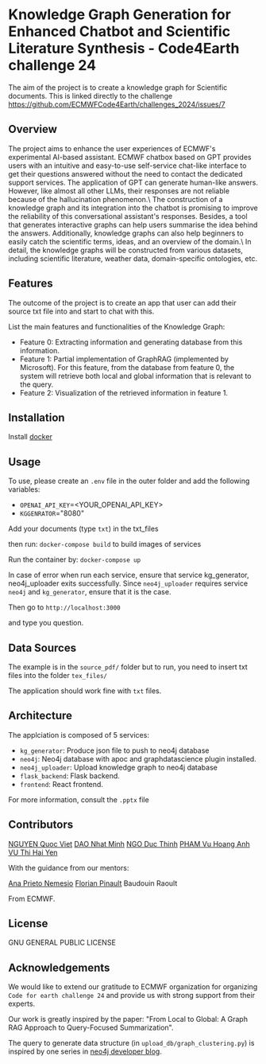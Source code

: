 # Knowledge Graph Generation for Enhanced Chatbot and Scientific Literature Synthesis - Code4Earth challenge 24
The aim of the project is to create a knowledge graph for Scientific documents. This is linked directly to the challenge https://github.com/ECMWFCode4Earth/challenges_2024/issues/7



## Overview
The project aims to enhance the user experiences of ECMWF's experimental AI-based assistant. ECMWF chatbox based on GPT provides users with an intuitive and easy-to-use self-service chat-like interface to get their questions answered without the need to contact the dedicated support services. The application of GPT can generate human-like answers. However, like almost all other LLMs, their responses are not reliable because of the hallucination phenomenon.\\
The construction of a knowledge graph and its integration into the chatbot 
is promising to improve the reliability of this conversational assistant's responses. Besides, a tool that generates interactive graphs can help users summarise the idea behind the answers. Additionally, knowledge graphs can also help beginners to easily catch the scientific terms, ideas, and an overview of the domain.\\
In detail, the knowledge graphs will be constructed from various datasets, including scientific literature, weather data, domain-specific ontologies, etc.

## Features

The outcome of the project is to create an app that user can add their source txt file into and start to chat with this.

List the main features and functionalities of the Knowledge Graph:

- Feature 0: Extracting information and generating database from this information.
- Feature 1: Partial implementation of GraphRAG (implemented by Microsoft). For this feature, from the database from feature 0, the system will retrieve both local and global information that is relevant to the query.
- Feature 2: Visualization of the retrieved information in feature 1.

## Installation

Install [docker](https://docs.docker.com/engine/install/)

## Usage

To use, please create an `.env` file in the outer folder and add the following variables:

- `OPENAI_API_KEY`=<YOUR_OPENAI_API_KEY>
- `KGGENRATOR`="8080"

Add your documents (type `txt`) in the txt_files

then run: `docker-compose build` to build images of services

Run the container by:
`docker-compose up`

In case of error when run each service, ensure that service kg_generator, neo4j_uploader exits successfully. Since `neo4j_uploader` requires service `neo4j` and `kg_generator`, ensure that it is the case.

Then go to `http://localhost:3000`

and type you question.

## Data Sources

The example is in the `source_pdf/` folder but to run, you need to insert txt files into the folder `tex_files/`

The application should work fine with `txt` files.

## Architecture

The applciation is composed of 5 services:

- `kg_generator`: Produce json file to push to neo4j database
- `neo4j`: Neo4j database with apoc and graphdatascience plugin installed.
- `neo4j_uploader`: Upload knowledge graph to neo4j database
- `flask_backend`: Flask backend.
- `frontend`: React frontend. 

For more information, consult the `.pptx` file

## Contributors

[NGUYEN Quoc Viet](https://github.com/Viet1004) 
[DAO Nhat Minh](https://github.com/nhatminh-96) 
[NGO Duc Thinh](https://github.com/thinhngo-x)
[PHAM Vu Hoang Anh](https://github.com/HoangAnhP)
[VU Thi Hai Yen](https://github.com/haiyenvu96)

With the guidance from our mentors:

[Ana Prieto Nemesio](https://github.com/anaprietonem)
[Florian Pinault](https://github.com/floriankrb)
Baudouin Raoult

From ECMWF.
## License

GNU GENERAL PUBLIC LICENSE

## Acknowledgements

We would like to extend our gratitude to ECMWF organization for organizing `Code for earth challenge 24` and provide us with strong support from their experts.

Our work is greatly inspired by the paper: "From Local to Global: A Graph RAG Approach to Query-Focused Summarization".

The query to generate data structure (in `upload_db/graph_clustering.py`) is inspired by one series in [neo4j developer blog](https://neo4j.com/developer-blog/global-graphrag-neo4j-langchain/). 



